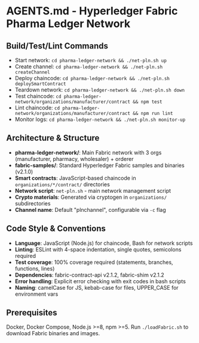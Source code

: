 # AGENTS.md - Hyperledger Fabric Pharma Ledger Network

## Build/Test/Lint Commands
- Start network: `cd pharma-ledger-network && ./net-pln.sh up`
- Create channel: `cd pharma-ledger-network && ./net-pln.sh createChannel`
- Deploy chaincode: `cd pharma-ledger-network && ./net-pln.sh deploySmartContract`
- Teardown network: `cd pharma-ledger-network && ./net-pln.sh down`
- Test chaincode: `cd pharma-ledger-network/organizations/manufacturer/contract && npm test`
- Lint chaincode: `cd pharma-ledger-network/organizations/manufacturer/contract && npm run lint`
- Monitor logs: `cd pharma-ledger-network && ./net-pln.sh monitor-up`

## Architecture & Structure
- **pharma-ledger-network/**: Main Fabric network with 3 orgs (manufacturer, pharmacy, wholesaler) + orderer
- **fabric-samples/**: Standard Hyperledger Fabric samples and binaries (v2.1.0)
- **Smart contracts**: JavaScript-based chaincode in `organizations/*/contract/` directories
- **Network script**: `net-pln.sh` - main network management script
- **Crypto materials**: Generated via cryptogen in `organizations/` subdirectories
- **Channel name**: Default "plnchannel", configurable via `-c` flag

## Code Style & Conventions
- **Language**: JavaScript (Node.js) for chaincode, Bash for network scripts
- **Linting**: ESLint with 4-space indentation, single quotes, semicolons required
- **Test coverage**: 100% coverage required (statements, branches, functions, lines)
- **Dependencies**: fabric-contract-api v2.1.2, fabric-shim v2.1.2
- **Error handling**: Explicit error checking with exit codes in bash scripts
- **Naming**: camelCase for JS, kebab-case for files, UPPER_CASE for environment vars

## Prerequisites
Docker, Docker Compose, Node.js >=8, npm >=5. Run `./loadFabric.sh` to download Fabric binaries and images.
